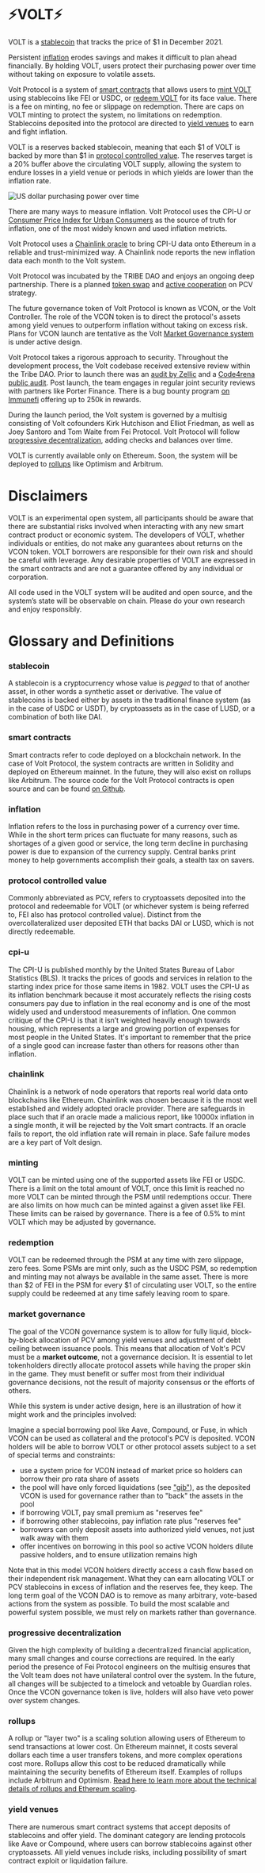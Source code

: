 # ⚡VOLT⚡

VOLT is a [stablecoin](#stablecoin) that tracks the price of $1 in December 2021.

Persistent [inflation](#inflation) erodes savings and makes it difficult to plan ahead financially. By holding VOLT, users protect their purchasing power over time without taking on exposure to volatile assets.

Volt Protocol is a system of [smart contracts](#smart-contracts) that allows users to [mint VOLT](#minting) using stablecoins like FEI or USDC, or [redeem VOLT](#redemption) for its face value. There is a fee on minting, no fee or slippage on redemption. There are caps on VOLT minting to protect the system, no limitations on redemption. Stablecoins deposited into the protocol are directed to [yield venues](#yield-venues) to earn and fight inflation.

VOLT is a reserves backed stablecoin, meaning that each $1 of VOLT is backed by more than $1 in [protocol controlled value](#protocol-controlled-value). The reserves target is a 20% buffer above the circulating VOLT supply, allowing the system to endure losses in a yield venue or periods in which yields are lower than the inflation rate.

![US dollar purchasing power over time](dollar.jpg)

There are many ways to measure inflation. Volt Protocol uses the CPI-U or [Consumer Price Index for Urban Consumers](#cpi-u) as the source of truth for inflation, one of the most widely known and used inflation metricts.

Volt Protocol uses a [Chainlink oracle](#chainlink) to bring CPI-U data onto Ethereum in a reliable and trust-minimized way. A Chainlink node reports the new inflation data each month to the Volt system.

Volt Protocol was incubated by the TRIBE DAO and enjoys an ongoing deep partnership. There is a planned [token swap](https://snapshot.org/#/fei.eth/proposal/0x33c689b49e000f7380fc16b7c366d37f9088db5427d544e073f245e4b48bb243) and [active cooperation](https://snapshot.org/#/fei.eth/proposal/0x05054792882cf1f7fe9972bc9125df9f0359a277ad15f7f0c8ce585c553b0535) on PCV strategy.

The future governance token of Volt Protocol is known as VCON, or the Volt Controller. The role of the VCON token is to direct the protocol's assets among yield venues to outperform inflation without taking on excess risk. Plans for VCON launch are tentative as the Volt [Market Governance system](#market-governance) is under active design.

Volt Protocol takes a rigorous approach to security. Throughout the development process, the Volt codebase received extensive review within the Tribe DAO. Prior to launch there was an [audit by Zellic](https://github.com/volt-protocol/volt-protocol-core/blob/develop/audits/Volt%20Protocol%20-%20Zellic%20Audit%20Report.pdf) and a [Code4rena public audit](https://code4rena.com/contests/2022-03-volt-protocol-contest). Post launch, the team engages in regular joint security reviews with partners like Porter Finance. There is a bug bounty program [on Immunefi](https://immunefi.com/bounty/voltprotocol/) offering up to 250k in rewards.

During the launch period, the Volt system is governed by a multisig consisting of Volt cofounders Kirk Hutchison and Elliot Friedman, as well as Joey Santoro and Tom Waite from Fei Protocol. Volt Protocol will follow [progressive decentralization](#progressive-decentralization), adding checks and balances over time.

VOLT is currently available only on Ethereum. Soon, the system will be deployed to [rollups](#rollups) like Optimism and Arbitrum.

# Disclaimers
VOLT is an experimental open system, all participants should be aware that there are substantial risks involved when interacting with any new smart contract product or economic system. The developers of VOLT, whether individuals or entities, do not make any guarantees about returns on the VCON token. VOLT borrowers are responsible for their own risk and should be careful with leverage. Any desirable properties of VOLT are expressed in the smart contracts and are not a guarantee offered by any individual or corporation.

All code used in the VOLT system will be audited and open source, and the system’s state will be observable on chain. Please do your own research and enjoy responsibly.

# Glossary and Definitions
### stablecoin
A stablecoin is a cryptocurrency whose value is *pegged* to that of another asset, in other words a synthetic asset or derivative. The value of stablecoins is backed either by assets in the traditional finance system (as in the case of USDC or USDT), by cryptoassets as in the case of LUSD, or a combination of both like DAI.

### smart contracts
Smart contracts refer to code deployed on a blockchain network. In the case of Volt Protocol, the system contracts are written in Solidity and deployed on Ethereum mainnet. In the future, they will also exist on rollups like Arbitrum. The source code for the Volt Protocol contracts is open source and can be found [on Github](https://github.com/volt-protocol/volt-protocol-core).

### inflation
Inflation refers to the loss in purchasing power of a currency over time. While in the short term prices can fluctuate for many reasons, such as shortages of a given good or service, the long term decline in purchasing power is due to expansion of the currency supply. Central banks print money to help governments accomplish their goals, a stealth tax on savers.

### protocol controlled value
Commonly abbreviated as PCV, refers to cryptoassets deposited into the protocol and redeemable for VOLT (or whichever system is being referred to, FEI also has protocol controlled value). Distinct from the overcollateralized user deposited ETH that backs DAI or LUSD, which is not directly redeemable.

### cpi-u
The CPI-U is published monthly by the United States Bureau of Labor Statistics (BLS). It tracks the prices of goods and services in relation to the starting index price for those same items in 1982. VOLT uses the CPI-U as its inflation benchmark because it most accurately reflects the rising costs consumers pay due to inflation in the real economy and is one of the most widely used and understood measurements of inflation. One common critique of the CPI-U is that it isn’t weighted heavily enough towards housing, which represents a large and growing portion of expenses for most people in the United States. It's important to remember that the price of a single good can increase faster than others for reasons other than inflation.

### chainlink
Chainlink is a network of node operators that reports real world data onto blockchains like Ethereum. Chainlink was chosen because it is the most well established and widely adopted oracle provider. There are safeguards in place such that if an oracle made a malicious report, like 10000x inflation in a single month, it will be rejected by the Volt smart contracts. If an oracle fails to report, the old inflation rate will remain in place. Safe failure modes are a key part of Volt design.

### minting
VOLT can be minted using one of the supported assets like FEI or USDC. There is a limit on the total amount of VOLT, once this limit is reached no more VOLT can be minted through the PSM until redemptions occur. There are also limits on how much can be minted against a given asset like FEI. These limits can be raised by governance. There is a fee of 0.5% to mint VOLT which may be adjusted by governance.

### redemption
VOLT can be redeemed through the PSM at any time with zero slippage, zero fees. Some PSMs are mint only, such as the USDC PSM, so redemption and minting may not always be available in the same asset. There is more than $2 of FEI in the PSM for every $1 of circulating user VOLT, so the entire supply could be redeemed at any time safely leaving room to spare.

### market governance
The goal of the VCON governance system is to allow for fully liquid, block-by-block allocation of PCV among yield venues and adjustment of debt ceiling between issuance pools. This means that allocation of Volt's PCV must be a **market outcome**, not a governance decision. It is essential to let tokenholders directly allocate protocol assets while having the proper skin in the game. They must benefit or suffer most from their individual governance decisions, not the result of majority consensus or the efforts of others.

While this system is under active design, here is an illustration of how it might work and the principles involved:

Imagine a special borrowing pool like Aave, Compound, or Fuse, in which VCON can be used as collateral and the protocol's PCV is deposited. VCON holders will be able to borrow VOLT or other protocol assets subject to a set of special terms and constraints:

* use a system price for VCON instead of market price so holders can borrow their pro rata share of assets
* the pool will have only forced liquidations (see ["gib"](https://github.com/fei-protocol/tribe-turbo)), as the deposited VCON is used for governance rather than to "back" the assets in the pool
* if borrowing VOLT, pay small premium as "reserves fee"
* if borrowing other stablecoins, pay inflation rate plus "reserves fee"
* borrowers can only deposit assets into authorized yield venues, not just walk away with them
* offer incentives on borrowing in this pool so active VCON holders dilute passive holders, and to ensure utilization remains high

Note that in this model VCON holders directly access a cash flow based on their independent risk management. What they can earn allocating VOLT or PCV stablecoins in excess of inflation and the reserves fee, they keep. The long term goal of the VCON DAO is to remove as many arbitrary, vote-based actions from the system as possible. To build the most scalable and powerful system possible, we must rely on markets rather than governance.

### progressive decentralization
Given the high complexity of building a decentralized financial application, many small changes and course corrections are required. In the early period the presence of Fei Protocol engineers on the multisig ensures that the Volt team does not have unilateral control over the system. In the future, all changes will be subjected to a timelock and vetoable by Guardian roles. Once the VCON governance token is live, holders will also have veto power over system changes.

### rollups
A rollup or "layer two" is a scaling solution allowing users of Ethereum to send transactions at lower cost. On Ethereum mainnet, it costs several dollars each time a user transfers tokens, and more complex operations cost more. Rollups allow this cost to be reduced dramatically while maintaining the security benefits of Ethereum itself. Examples of rollups include Arbitrum and Optimism. [Read here to learn more about the technical details of rollups and Ethereum scaling](https://ethereum.org/en/developers/docs/scaling/).

### yield venues
There are numerous smart contract systems that accept deposits of stablecoins and offer yield. The dominant category are lending protocols like Aave or Compound, where users can borrow stablecoins against other cryptoassets. All yield venues include risks, including possibility of smart contract exploit or liquidation failure.
